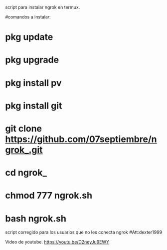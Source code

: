 script para instalar ngrok en termux.


#comandos a instalar:
# pkg update
# pkg upgrade
# pkg install pv
# pkg install git
# git clone https://github.com/07septiembre/ngrok_.git
# cd ngrok_
# chmod 777 ngrok.sh
# bash ngrok.sh
script corregido para los usuarios que no les conecta ngrok
#Att:dexter1999

Video de youtube.
https://youtu.be/D2neyJu9EWY
